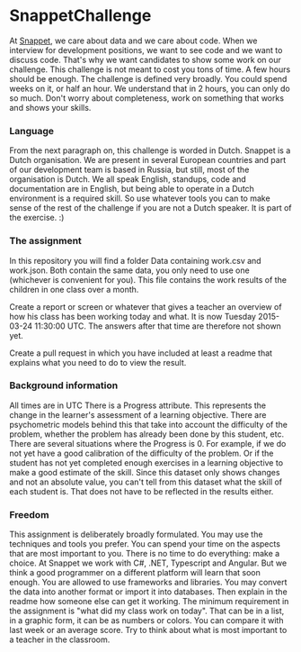 # SnappetChallenge
At [Snappet](http://www.snappet.org), we care about data and we care about code. When we interview for development positions, we want to see code and we want to discuss code. That's why we want candidates to show some work on our challenge. This challenge is not meant to cost you tons of time. A few hours should be enough. The challenge is defined very broadly. You could spend weeks on it, or half an hour. We understand that in 2 hours, you can only do so much. Don't worry about completeness, work on something that works and shows your skills.

### Language
From the next paragraph on, this challenge is worded in Dutch. Snappet is a Dutch organisation. We are present in several European countries and part of our development team is based in Russia, but still, most of the organisation is Dutch. We all speak English, standups, code and documentation are in English, but being able to operate in a Dutch environment is a required skill. So use whatever tools you can to make sense of the rest of the challenge if you are not a Dutch speaker. It is part of the exercise. :)

### The assignment
In this repository you will find a folder Data containing work.csv and work.json. Both contain the same data, you only need to use one (whichever is convenient for you). This file contains the work results of the children in one class over a month.

Create a report or screen or whatever that gives a teacher an overview of how his class has been working today and what. It is now Tuesday 2015-03-24 11:30:00 UTC. The answers after that time are therefore not shown yet.

Create a pull request in which you have included at least a readme that explains what you need to do to view the result.

### Background information
All times are in UTC
There is a Progress attribute. This represents the change in the learner's assessment of a learning objective. There are psychometric models behind this that take into account the difficulty of the problem, whether the problem has already been done by this student, etc. There are several situations where the Progress is 0. For example, if we do not yet have a good calibration of the difficulty of the problem. Or if the student has not yet completed enough exercises in a learning objective to make a good estimate of the skill.
Since this dataset only shows changes and not an absolute value, you can't tell from this dataset what the skill of each student is. That does not have to be reflected in the results either.

### Freedom
This assignment is deliberately broadly formulated. You may use the techniques and tools you prefer. You can spend your time on the aspects that are most important to you. There is no time to do everything: make a choice. At Snappet we work with C#, .NET, Typescript and Angular. But we think a good programmer on a different platform will learn that soon enough. You are allowed to use frameworks and libraries. You may convert the data into another format or import it into databases. Then explain in the readme how someone else can get it working. The minimum requirement in the assignment is "what did my class work on today". That can be in a list, in a graphic form, it can be as numbers or colors. You can compare it with last week or an average score. Try to think about what is most important to a teacher in the classroom.

